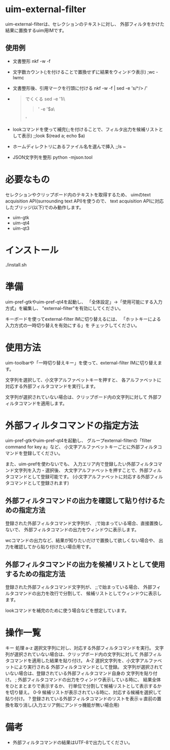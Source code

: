 uim-external-filter
===================

uim-external-filterは、セレクションのテキストに対し、
外部フィルタをかけた結果に置換するuim用IMです。

使用例
------

* 文書整形
  nkf -w -f

* 文字数カウント(;を付けることで置換せずに結果をウィンドウ表示)
  ;wc -lwmc

* 文書整形後、引用マークを行頭に付ける
  nkf -w -f | sed -e 's/^/> /'

* <blockquote>でくくる
  sed -e '1i\
  <blockquote>' -e '$a\
  </blockquote>'

* lookコマンドを使って補完(;;を付けることで、フィルタ出力を候補リストとして表示)
  ;;look $(read a; echo $a)

* ホームディレクトリにあるファイル名を選んで挿入
  ;;ls ~

* JSON文字列を整形
  python -mjson.tool

必要なもの
==========

セレクションやクリップボード内のテキストを取得するため、
uimのtext acquisition API(surrounding text API)を使うので、
text acquisition APIに対応したブリッジ(以下)でのみ動作します。

  * uim-gtk
  * uim-qt4
  * uim-qt3

インストール
============

./install.sh

準備
====

uim-pref-gtkやuim-pref-qt4を起動し、
「全体設定」→「使用可能にする入力方式」を編集し、
"external-filter"を有効にしてください。

キーボードを使ってexternal-filter IMに切り替えるには、
「ホットキーによる入力方式の一時切り替えを有効にする」を
チェックしてください。

使用方法
========

uim-toolbarや「一時切り替えキー」を使って、external-filter IMに切り替えます。

文字列を選択して、小文字アルファベットキーを押すと、
各アルファベットに対応する外部フィルタコマンドを実行します。

文字列が選択されていない場合は、クリップボード内の文字列に対して
外部フィルタコマンドを適用します。

外部フィルタコマンドの指定方法
==============================

uim-pref-gtkやuim-pref-qt4を起動し、
グループexternal-filterの「filter command for key a」など、
小文字アルファベットキーごとに外部フィルタコマンドを登録してください。

また、uim-prefを使わないでも、
入力エリア内で登録したい外部フィルタコマンド文字列を入力・選択後、
大文字アルファベットを押すことで、外部フィルタコマンドとして登録可能です。
(小文字アルファベットに対応する外部フィルタコマンドとして登録されます)

外部フィルタコマンドの出力を確認して貼り付けるための指定方法
------------------------------------------------------------

登録された外部フィルタコマンド文字列が、
;で始まっている場合、直接置換しないで、
外部フィルタコマンドの出力をウィンドウに表示します。

wcコマンドの出力など、結果が知りたいだけで置換して欲しくない場合や、
出力を確認してから貼り付けたい場合用です。

外部フィルタコマンドの出力を候補リストとして使用するための指定方法
------------------------------------------------------------------

登録された外部フィルタコマンド文字列が、
;;で始まっている場合、
外部フィルタコマンドの出力を改行で分割して、
候補リストとしてウィンドウに表示します。

lookコマンドを補完のために使う場合などを想定しています。

操作一覧
========

キー   処理
a-z    選択文字列に対し、対応する外部フィルタコマンドを実行。
       文字列が選択されていない場合は、クリップボード内の文字列に対して
       外部フィルタコマンドを適用した結果を貼り付け。
A-Z    選択文字列を、小文字アルファベットにより実行される
       外部フィルタコマンドとして登録。
       文字列が選択されていない場合は、登録されている外部フィルタコマンド自身の
       文字列を貼り付け。
;      外部フィルタコマンドの出力をウィンドウ表示している時に、
       結果全体をひとまとまりで表示するか、
       行単位で分割して候補リストとして表示するかを切り替え。
0-9    候補リストが表示されている時に、対応する候補を選択して貼り付け。
?      登録されている外部フィルタコマンドのリストを表示
u      直前の置換を取り消し(入力エリア側にアンドゥ機能が無い場合用)

備考
====

* 外部フィルタコマンドの結果はUTF-8で出力してください。
